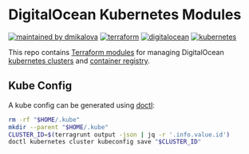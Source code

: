 # DigitalOcean Kubernetes Modules

[![maintained by dmikalova](https://img.shields.io/static/v1?&color=ccff90&label=maintained%20by&labelColor=424242&logo=&logoColor=fff&message=dmikalova&&style=flat-square)](https://github.com/dmikalova/infrastructure)
[![terraform](https://img.shields.io/static/v1?&color=844fba&label=%20&labelColor=424242&logo=terraform&logoColor=fff&message=terraform&&style=flat-square)](https://terraform.io/)
[![digitalocean](https://img.shields.io/static/v1?&color=0080FF&label=%20&labelColor=424242&logo=digitalocean&logoColor=fff&message=digitalocean&&style=flat-square)](https://digitalocean.com/)
[![kubernetes](https://img.shields.io/static/v1?&color=326ce5&label=%20&labelColor=424242&logo=kubernetes&logoColor=fff&message=kubernetes&&style=flat-square)](https://www.kubernetes.io/)

This repo contains [Terraform modules](https://terraform.io/docs/language/modules/index.html) for managing DigitalOcean [kubernetes clusters](https://docs.digitalocean.com/products/kubernetes/) and [container registry](https://docs.digitalocean.com/products/container-registry/).

## Kube Config

A kube config can be generated using [doctl](https://github.com/digitalocean/doctl):

```sh
rm -rf "$HOME/.kube"
mkdir --parent "$HOME/.kube"
CLUSTER_ID=$(terragrunt output -json | jq -r '.info.value.id')
doctl kubernetes cluster kubeconfig save "$CLUSTER_ID"
```
